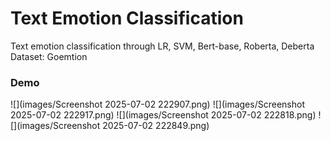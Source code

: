 # Text Emotion Classification

Text emotion classification through LR, SVM, Bert-base, Roberta, Deberta
Dataset: Goemtion

### Demo
![](images/Screenshot 2025-07-02 222907.png)
![](images/Screenshot 2025-07-02 222917.png)
![](images/Screenshot 2025-07-02 222818.png)
![](images/Screenshot 2025-07-02 222849.png)

